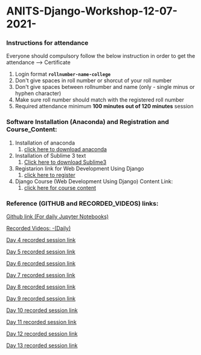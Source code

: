 # ANITS-Django-Workshop-12-07-2021-
### Instructions for attendance

Everyone should compulsory follow the below instruction in order to get the attendance --> Certificate

1. Login format **`rollnumber-name-college`**
2. Don't give spaces in roll number or shorcut of your roll number
3. Don't give spaces between rollnumber and name (only - single minus or hyphen character)
4. Make sure roll number should match with the registered roll number
5. Required attendance minimum **100 minutes out of 120 minutes** session

### Software Installation (Anaconda) and Registration and Course_Content:
1. Installation of anaconda
    1. [click here to download anaconda](https://www.anaconda.com/products/individual/)
2. Installation of Sublime 3 text
    1. [Click here to download Sublime3](https://www.sublimetext.com/3)
4. Registarion link for Web Development Using Django
    1. [click here to register](http://engineering.apssdc.in/register)
5. Django Course (Web Development Using Django) Content Link:
    1. [click here for course content](https://drive.google.com/file/d/1_xHDT1zPHxjP-z-P8HDiJUGdaixQ5Mqi/view?usp=sharing) 


### Reference (GITHUB and RECORDED_VIDEOS) links:
[Github link (For daily Jupyter Notebooks)](https://github.com/AP-Skill-Development-Corporation/ANITS-Django-Workshop-12-07-2021-.git)

[Recorded Videos:
-(Daily)](https://drive.google.com/drive/folders/1zQmEZ9qQQTtnCG8fkO82jDpGKQkkQH8T?usp=sharing)

[Day 4 recorded session link](https://transcripts.gotomeeting.com/#/s/0f11bf01f228bc58ad19b35d180151082c01017f718a486bf15104e8e56effd9)

[Day 5 recorded session link](https://transcripts.gotomeeting.com/#/s/f4cb50608b443542916091b78c93fc00ed9b1fcc7af14e76b4affe305cfbdd17)

[Day 6 recorded session link](https://transcripts.gotomeeting.com/#/s/8d15d34073cc3b3dd81c75ec182fc972da22953889fa26b417e57ea3e07f2dbc)

[Day 7 recorded session link](https://transcripts.gotomeeting.com/#/s/862bf23e97e2333912b24becd1f38f95c77e10fe5cf49191507c31592edaaf1c)

[Day 8 recorded session link](https://transcripts.gotomeeting.com/#/s/54ade6357dd18202b9f461ec81df1f4a6db7aa997b3e82d322d57a28f8dd9e05)

[Day 9 recorded session link](https://drive.google.com/file/d/1zn8rYnppGKySZMdPWTXdXZUAnxSratFK/view?usp=sharing)

[Day 10 recorded session link](https://drive.google.com/file/d/1fZSHFePVEI7zs-E-iTn5x-GY6B3y1JOk/view?usp=sharing)

[Day 11 recorded session link](https://drive.google.com/file/d/1yKG0Cb5cAuowhigzZlliyIJgL1LeXJuZ/view?usp=sharing)

[Day 12 recorded session link](https://drive.google.com/file/d/1fFRNU920rLp8lcUQuTPar-CaCIdv2wJi/view?usp=sharing)

[Day 13 recorded session link](https://drive.google.com/file/d/1PSsKek4VLQA0vRCC2IdPg2FBK_SjS6GS/view?usp=sharing)








